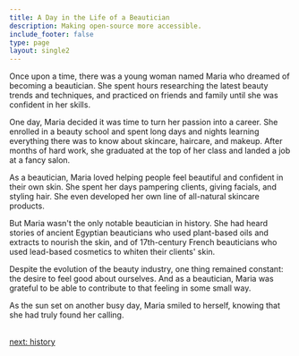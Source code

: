 ```yaml
---
title: A Day in the Life of a Beautician
description: Making open-source more accessible.
include_footer: false
type: page
layout: single2
---
```


<p>
Once upon a time, there was a young woman named Maria who dreamed of becoming a beautician. She spent hours researching the latest beauty trends and techniques, and practiced on friends and family until she was confident in her skills.

One day, Maria decided it was time to turn her passion into a career. She enrolled in a beauty school and spent long days and nights learning everything there was to know about skincare, haircare, and makeup. After months of hard work, she graduated at the top of her class and landed a job at a fancy salon.

As a beautician, Maria loved helping people feel beautiful and confident in their own skin. She spent her days pampering clients, giving facials, and styling hair. She even developed her own line of all-natural skincare products.

But Maria wasn't the only notable beautician in history. She had heard stories of ancient Egyptian beauticians who used plant-based oils and extracts to nourish the skin, and of 17th-century French beauticians who used lead-based cosmetics to whiten their clients' skin.

Despite the evolution of the beauty industry, one thing remained constant: the desire to feel good about ourselves. And as a beautician, Maria was grateful to be able to contribute to that feeling in some small way.

As the sun set on another busy day, Maria smiled to herself, knowing that she had truly found her calling.

<br>
<a href="https://workdojos.com/beauticians/history">next: history</a>
<br>
</p>